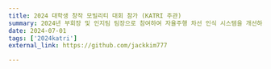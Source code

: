 ```yaml
---
title: 2024 대학생 창작 모빌리티 대회 참가 (KATRI 주관)
summary: 2024년 부회장 및 인지팀 팀장으로 참여하여 자율주행 차선 인식 시스템을 개선하고 차량 제어를 개선함.
date: 2024-07-01
tags: ['2024katri']
external_link: https://github.com/jackkim777

---
```

